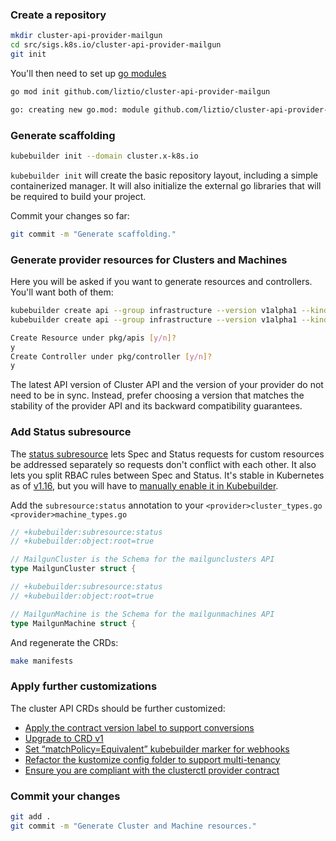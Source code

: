 ### Create a repository

```bash
mkdir cluster-api-provider-mailgun
cd src/sigs.k8s.io/cluster-api-provider-mailgun
git init
```

You'll then need to set up [go modules][gomod]

```bash
go mod init github.com/liztio/cluster-api-provider-mailgun
```
```bash
go: creating new go.mod: module github.com/liztio/cluster-api-provider-mailgun
```
[gomod]: https://github.com/golang/go/wiki/Modules#how-to-define-a-module

### Generate scaffolding

```bash
kubebuilder init --domain cluster.x-k8s.io
```

`kubebuilder init` will create the basic repository layout, including a simple containerized manager.
It will also initialize the external go libraries that will be required to build your project.

Commit your changes so far:

```bash
git commit -m "Generate scaffolding."
```

### Generate provider resources for Clusters and Machines

Here you will be asked if you want to generate resources and controllers.
You'll want both of them:

```bash
kubebuilder create api --group infrastructure --version v1alpha1 --kind MailgunCluster
kubebuilder create api --group infrastructure --version v1alpha1 --kind MailgunMachine
```

```bash
Create Resource under pkg/apis [y/n]?
y
Create Controller under pkg/controller [y/n]?
y
```

The latest API version of Cluster API and the version of your provider do not need to be in sync. Instead, prefer choosing a version that matches the stability of the provider API and its backward compatibility guarantees.

### Add Status subresource

The [status subresource][status] lets Spec and Status requests for custom resources be addressed separately so requests don't conflict with each other.
It also lets you split RBAC rules between Spec and Status.
It's stable in Kubernetes as of [v1.16][rbac], but you will have to [manually enable it in Kubebuilder][kbstatus].

Add the `subresource:status` annotation to your `<provider>cluster_types.go` `<provider>machine_types.go`

```go
// +kubebuilder:subresource:status
// +kubebuilder:object:root=true

// MailgunCluster is the Schema for the mailgunclusters API
type MailgunCluster struct {
```

```go
// +kubebuilder:subresource:status
// +kubebuilder:object:root=true

// MailgunMachine is the Schema for the mailgunmachines API
type MailgunMachine struct {
```

And regenerate the CRDs:
```bash
make manifests
```

[status]:  https://kubernetes.io/docs/tasks/access-kubernetes-api/custom-resources/custom-resource-definitions/#status-subresource
[rbac]: https://kubernetes.io/docs/reference/generated/kubernetes-api/v1.22/#customresourcesubresources-v1beta1-apiextensions-k8s-io
[kbstatus]: https://book.kubebuilder.io/reference/generating-crd.html?highlight=status#status

### Apply further customizations

The cluster API CRDs should be further customized:

- [Apply the contract version label to support conversions](../v1alpha2-to-v1alpha3.md#apply-the-contract-version-label-clusterx-k8sioversion-version1_version2_version3-to-your-crds)
- [Upgrade to CRD v1](../v1alpha2-to-v1alpha3.md#upgrade-to-crd-v1)
- [Set “matchPolicy=Equivalent” kubebuilder marker for webhooks](../v1alpha2-to-v1alpha3.md#add-matchpolicyequivalent-kubebuilder-marker-in-webhooks)
- [Refactor the kustomize config folder to support multi-tenancy](../v1alpha2-to-v1alpha3.md#refactor-kustomize-config-folder-to-support-multi-tenancy-when-using-webhooks)
- [Ensure you are compliant with the clusterctl provider contract](../../../clusterctl/provider-contract.md#components-yaml)

### Commit your changes

```bash
git add .
git commit -m "Generate Cluster and Machine resources."
```
